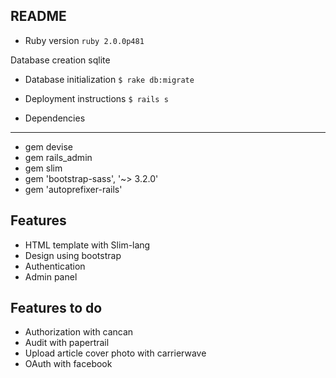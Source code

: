 ## README

* Ruby version
``` ruby 2.0.0p481 ```

Database creation
sqlite
* Database initialization
``` $ rake db:migrate ```

* Deployment instructions
``` $ rails s ```

* Dependencies
------------
- gem devise
- gem rails_admin
- gem slim
- gem 'bootstrap-sass', '~> 3.2.0'
- gem 'autoprefixer-rails'

Features
--------
- HTML template with Slim-lang
- Design using bootstrap
- Authentication
- Admin panel

Features to do
--------------
- Authorization with cancan
- Audit with papertrail
- Upload article cover photo with carrierwave
- OAuth with facebook
